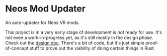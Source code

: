 # Neos Mod Updater

An auto-updater for Neos VR mods.

This project is in a very early stage of development is *not* ready for use. It's not even a work-in-progress yet, as it's still mostly in the design phase. Check out the [design doc](docs/design-doc.md). There's a bit of code, but it's just simple proof-of-concept stuff to prove out the viability of doing certain things in Rust.
